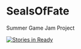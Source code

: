 # SealsOfFate
Summer Game Jam Project

[![Stories in Ready](https://badge.waffle.io/TsebMagi/SealsOfFate.png?label=ready&title=Ready)](http://waffle.io/TsebMagi/SealsOfFate)
